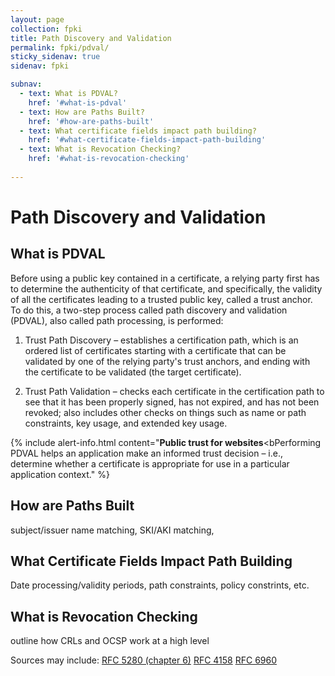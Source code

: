 ```yaml
---
layout: page
collection: fpki
title: Path Discovery and Validation
permalink: fpki/pdval/
sticky_sidenav: true
sidenav: fpki

subnav:
  - text: What is PDVAL?
    href: '#what-is-pdval'
  - text: How are Paths Built?
    href: '#how-are-paths-built'
  - text: What certificate fields impact path building?
    href: '#what-certificate-fields-impact-path-building'
  - text: What is Revocation Checking?
    href: '#what-is-revocation-checking'
    
---
```

# Path Discovery and Validation

## What is PDVAL
Before using a public key contained in a certificate, a relying party first has to determine the authenticity of that certificate, and specifically, the validity of all the certificates leading to a trusted public key, called a trust anchor. To do this, a two-step process called path discovery and validation (PDVAL), also called path processing, is performed:

1.	Trust Path Discovery – establishes a certification path, which is an ordered list of certificates starting with a certificate that can be validated by one of the relying party's trust anchors, and ending with the certificate to be validated (the target certificate).

2.	Trust Path Validation – checks each certificate in the certification path to see that it has been properly signed, has not expired, and has not been revoked; also includes other checks on things such as name or path constraints, key usage, and extended key usage.

{% include alert-info.html content="<strong>Public trust for websites</strong><bPerforming PDVAL helps an application make an informed trust decision – i.e., determine whether a certificate is appropriate for use in a particular application context." %}

## How are Paths Built
subject/issuer name matching, SKI/AKI matching, 

## What Certificate Fields Impact Path Building
Date processing/validity periods, path constraints, policy constrints, etc.

## What is Revocation Checking
outline how CRLs and OCSP work at a high level

Sources may include:
[RFC 5280 (chapter 6)](https://datatracker.ietf.org/doc/html/rfc5280#page-71)
[RFC 4158](https://datatracker.ietf.org/doc/html/rfc4158)
[RFC 6960](https://datatracker.ietf.org/doc/html/rfc6960)
